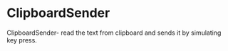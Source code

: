 ClipboardSender
===============

ClipboardSender- read the text from clipboard and sends it by simulating key press. 
